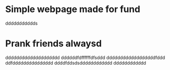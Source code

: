 # Simple webpage made for fund
ddddddddddds
# Prank friends alwaysd
dddddddddddddddddddd
ddddddfdffffffdfsddd
ddddddddddddddddddfddd
ddfddddddddddddddd
ddddfddsdsdddddddddddd
dddddddddddd